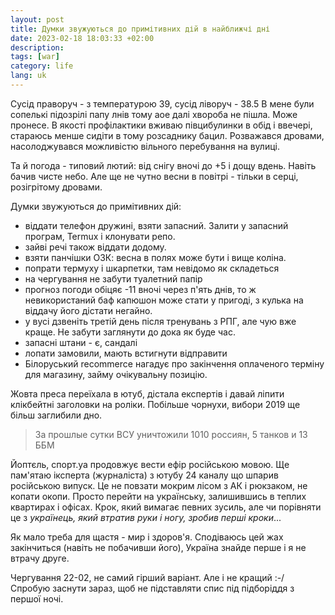 ```yaml
---
layout: post
title: Думки звужуються до примітивних дій в найближчі дні
date: 2023-02-18 18:03:33 +02:00
description: 
tags: [war]
category: life
lang: uk
---
```


Сусід праворуч - з температурою 39, сусід ліворуч - 38.5
В мене були сопелькі підозрілі папу лнів тому аое далі хвороба не пішла.
Може пронесе.
В якості профілактики вживаю півцибулинки в обід і ввечері, стараюсь менше сидіти в тому розсаднику бацил.
Розважався дровами, насолоджувався можливістю вільного перебування на вулиці.

Та й погода - типовий лютий: від снігу вночі до +5 і дощу вдень.
Навіть бачив чисте небо. Але ще не чутно весни в повітрі - тільки в серці, розігрітому дровами.

Думки звужуються до примітивних дій:
- віддати телефон дружині, взяти запасний.
  Залити у запасний програм, Termux і клонувати репо. 
- зайві речі також віддати додому.
- взяти панчішки ОЗК: весна в полях може бути і вище коліна.
- попрати термуху і шкарпетки, там невідомо як складеться
- на чергування не забути туалетний папір
- прогноз погоди обіцяє -11 вночі через п'ять днів, то ж невикористаний баф капюшон може стати у пригоді, з кулька на віддачу його дістати негайно.
- у вусі дзвеніть третій день після тренувань з РПГ, але чую вже краще.
  Не забути заглянути до дока як буде час.
- запасні штани - є, сандалі
- лопати замовили, мають встигнути відправити 
- Білоруський recommerce нагадує про закінчення оплаченого терміну для магазину, займу очікувальну позицію.

Жовта преса переїхала в ютуб, дістала експертів і давай ліпити клікбейтні заголовки на роліки.
Побільше чорнухи, вибори 2019 ще більш заглибили дно.

> За прошлые сутки ВСУ уничтожили 1010 россиян, 5 танков и 13 ББМ

Йоптєль, спорт.уа продовжує вести ефір російською мовою.
Ще пам'ятаю іксперта (журналіста) з ютубу 24 каналу що шпарив російською випуск.
Це не повзати мокрим лісом з АК і рюкзаком, не копати окопи.
Просто перейти на українську, залишившись в теплих квартирах і офісах.
Крок, який вимагає певних зусиль, але чи порівняти це з _українець, який втратив руки і ногу, зробив перші кроки_...

Як мало треба для щастя - мир і здоров'я.
Сподіваюсь цей жах закінчиться (навіть не побачивши його), Україна знайде перше і я не втрачу друге.

Чергування 22-02, не самий гірший варіант. 
Але і не кращий :-/
Спробую заснути зараз, щоб не підставляти спис під підборіддя з першої ночі.